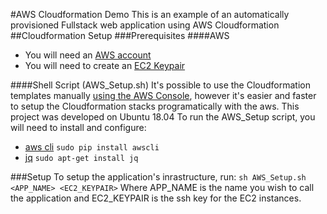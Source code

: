 #AWS Cloudformation Demo
This is an example of an automatically provisioned Fullstack web application using AWS Cloudformation 
##Cloudformation Setup
###Prerequisites
####AWS
- You will need an [AWS account](https://aws.amazon.com/)
- You will need to create an [EC2 Keypair](https://docs.aws.amazon.com/servicecatalog/latest/adminguide/getstarted-keypair.html)

####Shell Script (AWS_Setup.sh)
It's possible to use the Cloudformation templates manually [using the AWS Console](https://docs.aws.amazon.com/AWSCloudFormation/latest/UserGuide/GettingStarted.html), however it's easier and faster to setup the Cloudformation stacks programatically with the aws. 
This project was developed on Ubuntu 18.04
To run the AWS_Setup script, you will need to install and configure: 
- [aws cli](https://medium.com/pablo_ezequiel/install-aws-cli-on-ubuntu-fcaea15e832f) `sudo pip install awscli`
- [jq](https://stedolan.github.io/jq/) `sudo apt-get install jq`


###Setup
To setup the application's inrastructure, run: 
`sh AWS_Setup.sh <APP_NAME> <EC2_KEYPAIR>`
Where APP_NAME is the name you wish to call the application and EC2_KEYPAIR is the ssh key for the EC2 instances.